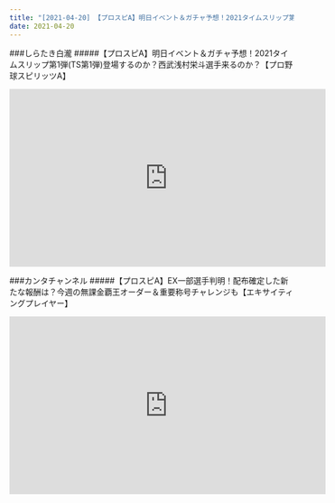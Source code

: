 ```yaml
---
title: "[2021-04-20] 【プロスピA】明日イベント＆ガチャ予想！2021タイムスリップ第1弾(TS第1弾)登場するのか？西武浅村栄斗選手来るのか？【プロ野球スピリッツA】 他"
date: 2021-04-20
---
```

###しらたき白瀧
#####【プロスピA】明日イベント＆ガチャ予想！2021タイムスリップ第1弾(TS第1弾)登場するのか？西武浅村栄斗選手来るのか？【プロ野球スピリッツA】
<iframe width="560" height="315" src="https://www.youtube.com/embed/8YdZmmQwwWU" frameborder="0" allow="accelerometer; autoplay; clipboard-write; encrypted-media; gyroscope; picture-in-picture" allowfullscreen></iframe>

###カンタチャンネル
#####【プロスピA】EX一部選手判明！配布確定した新たな報酬は？今週の無課金覇王オーダー＆重要称号チャレンジも【エキサイティングプレイヤー】
<iframe width="560" height="315" src="https://www.youtube.com/embed/Ry25pZbn05U" frameborder="0" allow="accelerometer; autoplay; clipboard-write; encrypted-media; gyroscope; picture-in-picture" allowfullscreen></iframe>

